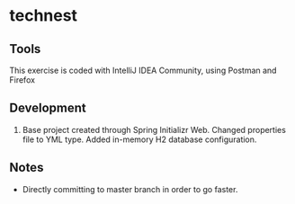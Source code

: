 # technest
## Tools
This exercise is coded with IntelliJ IDEA Community, using Postman and Firefox
## Development
1. Base project created through Spring Initializr Web.
Changed properties file to YML type. Added in-memory H2 database configuration.

## Notes
- Directly committing to master branch in order to go faster.